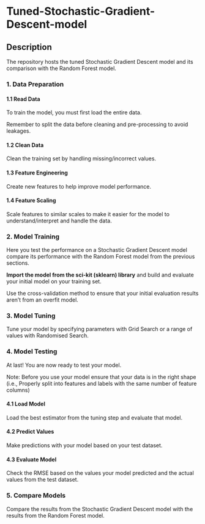 # Tuned-Stochastic-Gradient-Descent-model
## Description
The repository hosts the tuned Stochastic Gradient Descent model and its comparison with the Random Forest model. 
### 1. Data Preparation 

#### 1.1 Read Data 

To train the model, you must first load the entire data. 

Remember to split the data before cleaning and pre-processing to avoid leakages. 

#### 1.2 Clean Data 

Clean the training set by handling missing/incorrect values. 

#### 1.3 Feature Engineering 

Create new features to help improve model performance. 

#### 1.4 Feature Scaling 

Scale features to similar scales to make it easier for the model to understand/interpret and handle the data. 

### 2. Model Training 

Here you test the performance on a Stochastic Gradient Descent model compare its performance with the Random Forest model from the previous sections. 

**Import the model from the sci-kit (sklearn) library** and build and evaluate your initial model on your training set. 

Use the cross-validation method to ensure that your initial evaluation results aren’t from an overfit model. 

### 3. Model Tuning 

Tune your model by specifying parameters with Grid Search or a range of values with Randomised Search. 

### 4. Model Testing 

At last! You are now ready to test your model. 

Note: Before you use your model ensure that your data is in the right shape (i.e., Properly split into features and labels with the same number of feature columns) 

#### 4.1 Load Model 

Load the best estimator from the tuning step and evaluate that model. 

#### 4.2 Predict Values 

Make predictions with your model based on your test dataset. 

#### 4.3 Evaluate Model 

Check the RMSE based on the values your model predicted and the actual values from the test dataset. 

### 5. Compare Models 

Compare the results from the Stochastic Gradient Descent model with the results from the Random Forest model.  